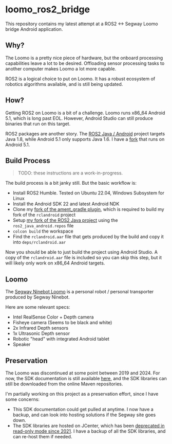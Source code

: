 # loomo_ros2_bridge
This repository contains my latest attempt at a ROS2 <-> Segway Loomo bridge Android application.

## Why?
The Loomo is a pretty nice piece of hardware, but the onboard processing capabilities leave a lot to be desired. Offloading sensor processing tasks to another computer makes Loomo a lot more capable.

ROS2 is a logical choice to put on Loomo. It has a robust ecosystem of robotics algorithms available, and is still being updated.

## How?
Getting ROS2 on Loomo is a bit of a challenge. Loomo runs x86_64 Android 5.1, which is long past EOL. However, Android Studio can still produce binaries that run on this target.

ROS2 packages are another story. The [ROS2 Java / Android](https://github.com/ros2-java/ros2_java) project targets Java 1.8, while Android 5.1 only supports Java 1.6. I have a [fork](https://github.com/skalldri/ros2_java) that runs on Android 5.1.

## Build Process
> TODO: these instructions are a work-in-progress. 

The build process is a bit janky still. But the basic workflow is:
- Install ROS2 Humble. Tested on Ubuntu 22.04, Windows Subsystem for Linux
- Install the Android SDK 22 and latest Android NDK
- Clone my [fork of the ament_gradle plugin](https://github.com/skalldri/ament_gradle_plugin), which is required to build my fork of the `rclandroid` project
- Setup [my fork of the ROS2 Java project](https://github.com/skalldri/ros2_java) using the `ros2_java_android.repos` file
- `colcon build` the workspace
- Find the `rclandroid.aar` file that gets produced by the build and copy it into `deps/rclandroid.aar`

Now you should be able to just build the project using Android Studio. A copy of the `rclandroid.aar` file is included so you can skip this step, but it will likely only work on x86_64 Android targets.

## Loomo
The [Segway Ninebot Loomo](https://www.segway.com/loomo/) is a personal robot / personal transporter produced by Segway Ninebot.

Here are some relevant specs:
- Intel RealSense Color + Depth camera
- Fisheye camera (Seems to be black and white)
- 2x Infrared Depth sensors
- 1x Ultrasonic Depth sensor
- Robotic "head" with integrated Android tablet
- Speaker

## Preservation
The Loomo was discontinued at some point between 2019 and 2024. For now, the SDK documentation is still available [here](https://developer.segwayrobotics.com/developer/documents/segway-robots-sdk.html), and the SDK libraries can still be downloaded from the online Maven repositories.

I'm partially working on this project as a preservation effort, since I have some concerns:
- This SDK documentation could get pulled at anytime. I now have a backup, and can look into hosting solutions if the Segway site goes down.
- The SDK libraries are hosted on JCenter, which has been [deprecated in read-only mode since 2021](https://developer.android.com/build/jcenter-migration). I have a backup of all the SDK libraries, and can re-host them if needed.